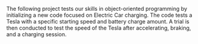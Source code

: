 The following project tests our skills in object-oriented programming by initializing a new code focused on Electric Car charging. The code tests a Tesla with a specific starting speed and battery charge amount. A trial is then conducted to test the speed of the Tesla after accelerating, braking, and a charging session.
